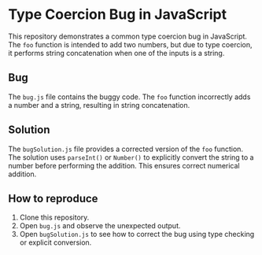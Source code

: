 # Type Coercion Bug in JavaScript

This repository demonstrates a common type coercion bug in JavaScript.  The `foo` function is intended to add two numbers, but due to type coercion, it performs string concatenation when one of the inputs is a string.

## Bug
The `bug.js` file contains the buggy code.  The `foo` function incorrectly adds a number and a string, resulting in string concatenation.

## Solution
The `bugSolution.js` file provides a corrected version of the `foo` function. The solution uses `parseInt()` or `Number()` to explicitly convert the string to a number before performing the addition. This ensures correct numerical addition.

## How to reproduce
1. Clone this repository.
2. Open `bug.js` and observe the unexpected output.
3. Open `bugSolution.js` to see how to correct the bug using type checking or explicit conversion.